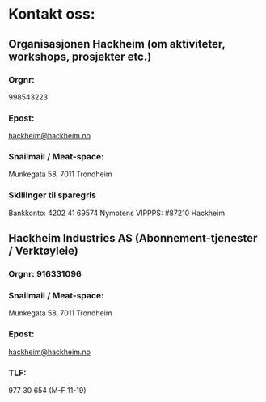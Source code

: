 # Kontakt oss:

## Organisasjonen Hackheim (om aktiviteter, workshops, prosjekter etc.)

### Orgnr: 

998543223 

### Epost:

[hackheim@hackheim.no](mailto:hackheim@hackheim.no)

### Snailmail / Meat-space: 

Munkegata 58, 7011 Trondheim

### Skillinger til sparegris

Bankkonto: 4202 41 69574
Nymotens VIPPPS: #87210 Hackheim

## Hackheim Industries AS (Abonnement-tjenester / Verktøyleie)

### Orgnr: 916331096 

### Snailmail / Meat-space: 

Munkegata 58, 7011 Trondheim

### Epost:

hackheim@hackheim.no

### TLF:

977 30 654 (M-F 11-19)
